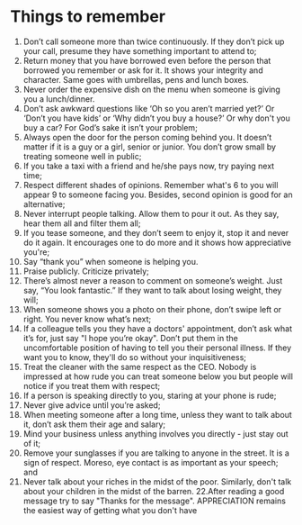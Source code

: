 # Things to remember

1. Don’t call someone more than twice continuously. If they don’t pick up your call, presume they have something important to attend to;
2. Return money that you have borrowed even before the person that borrowed you remember or ask for it. It shows your integrity and character. Same goes with umbrellas, pens and lunch boxes.
3. Never order the expensive dish on the menu when someone is giving you a lunch/dinner.
4. Don’t ask awkward questions like ‘Oh so you aren’t married yet?’ Or ‘Don’t you have kids’ or ‘Why didn’t you buy a house?’ Or why don't you buy a car? For God’s sake it isn’t your problem;
5. Always open the door for the person coming behind you. It doesn’t matter if it is a guy or a girl, senior or junior. You don’t grow small by treating someone well in public;
6. If you take a taxi with a friend and he/she pays now, try paying next time;
7. Respect different shades of opinions. Remember what's 6 to you will appear 9 to someone facing you. Besides, second opinion is good for an alternative;
8. Never interrupt people talking. Allow them to pour it out. As they say, hear them all and filter them all;
9. If you tease someone, and they don’t seem to enjoy it, stop it and never do it again. It encourages one to do more and it shows how appreciative you're;
10. Say “thank you” when someone is helping you.
11. Praise publicly. Criticize privately;
12. There’s almost never a reason to comment on someone’s weight. Just say, “You look fantastic.” If they want to talk about losing weight, they will;
13. When someone shows you a photo on their phone, don’t swipe left or right. You never know what’s next;
14. If a colleague tells you they have a doctors' appointment, don’t ask what it’s for, just say "I hope you’re okay". Don’t put them in the uncomfortable position of having to tell you their personal illness. If they want you to know, they'll do so without your inquisitiveness;
15. Treat the cleaner with the same respect as the CEO. Nobody is impressed at how rude you can treat someone below you but people will notice if you treat them with respect;
16. If a person is speaking directly to you, staring at your phone is rude;
17. Never give advice until you’re asked;
18. When meeting someone after a long time, unless they want to talk about it, don’t ask them their age and salary;
19. Mind your business unless anything involves you directly - just stay out of it;
20. Remove your sunglasses if you are talking to anyone in the street. It is a sign of respect. Moreso, eye contact is as important as your speech; and
21. Never talk about your riches in the midst of the poor. Similarly, don't talk about your children in the midst of the barren.
22.After reading a good message try to say "Thanks for the message".
APPRECIATION remains the easiest way of getting what you don't have
